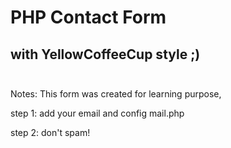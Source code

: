 # PHP Contact Form

## with YellowCoffeeCup style ;)

$$~$$
Notes: This form was created for learning purpose,

step 1: add your email and config mail.php

step 2: don't spam!
